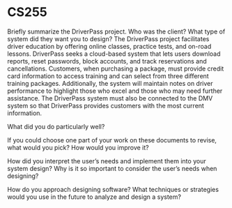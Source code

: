 # CS255
Briefly summarize the DriverPass project. Who was the client? What type of system did they want you to design?
The DriverPass project facilitates driver education by offering online classes, practice tests, and on-road lessons. DriverPass seeks a cloud-based system that lets users download reports, reset passwords, block accounts, and track reservations and cancellations. Customers, when purchasing a package, must provide credit card information to access training and can select from three different training packages. Additionally, the system will maintain notes on driver performance to highlight those who excel and those who may need further assistance. The DriverPass system must also be connected to the DMV system so that DriverPass provides customers with the most current information. 

What did you do particularly well?


If you could choose one part of your work on these documents to revise, what would you pick? How would you improve it?


How did you interpret the user’s needs and implement them into your system design? Why is it so important to consider the user’s needs when designing?


How do you approach designing software? What techniques or strategies would you use in the future to analyze and design a system?
